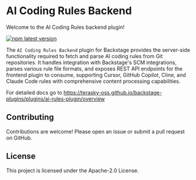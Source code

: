 # AI Coding Rules Backend

Welcome to the AI Coding Rules backend plugin!

[![npm latest version](https://img.shields.io/npm/v/@terasky/backstage-plugin-ai-rules-backend/latest.svg)](https://www.npmjs.com/package/@terasky/backstage-plugin-ai-rules-backend)

The `AI Coding Rules Backend` plugin for Backstage provides the server-side functionality required to fetch and parse AI coding rules from Git repositories. It handles integration with Backstage's SCM integrations, parses various rule file formats, and exposes REST API endpoints for the frontend plugin to consume, supporting Cursor, GitHub Copilot, Cline, and Claude Code rules with comprehensive content processing capabilities.

For detailed docs go to https://terasky-oss.github.io/backstage-plugins/plugins/ai-rules-plugin/overview

## Contributing
Contributions are welcome! Please open an issue or submit a pull request on GitHub.

## License
This project is licensed under the Apache-2.0 License. 